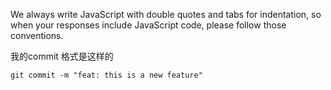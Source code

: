 We always write JavaScript with double quotes and tabs for indentation, so when your responses include JavaScript code, please follow those conventions.

我的commit 格式是这样的
```shell
git commit -m "feat: this is a new feature"
```
